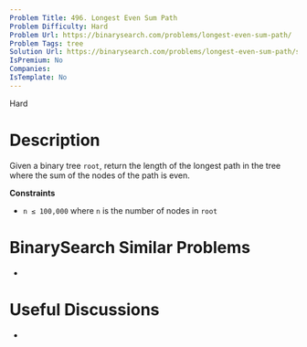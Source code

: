 ```yaml
---
Problem Title: 496. Longest Even Sum Path
Problem Difficulty: Hard
Problem Url: https://binarysearch.com/problems/longest-even-sum-path/
Problem Tags: tree
Solution Url: https://binarysearch.com/problems/longest-even-sum-path/solutions/
IsPremium: No
Companies: 
IsTemplate: No
---
```


<span style="color: ;">Hard</span>

# Description

Given a binary tree `root`, return the length of the longest path in the tree where the sum of the nodes of the path is even.

**Constraints**
- `n ≤ 100,000` where `n` is the number of nodes in `root`

# BinarySearch Similar Problems

- []()

# Useful Discussions

- []()
